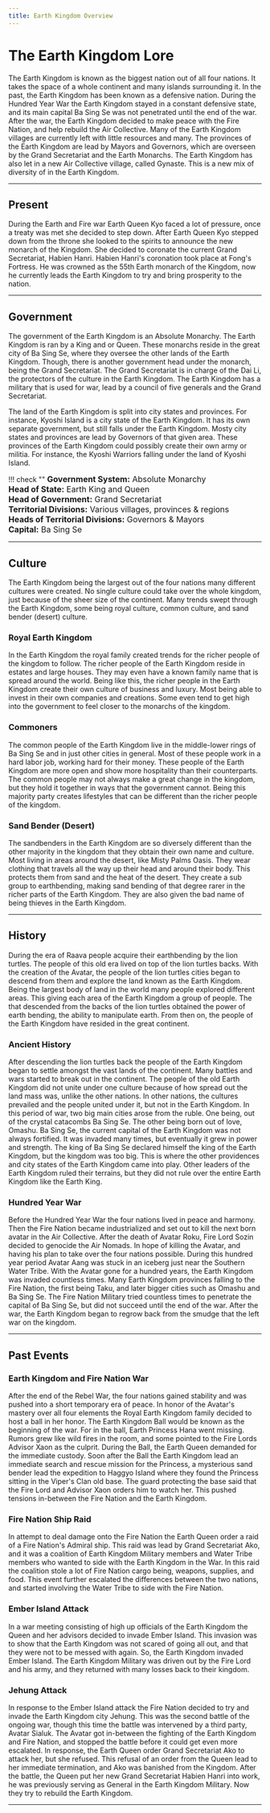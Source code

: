 ```yaml
---
title: Earth Kingdom Overview
---
```


# The Earth Kingdom Lore

The Earth Kingdom is known as the biggest nation out of all four nations. It takes the space of a whole continent and many islands surrounding it. In the past, the Earth Kingdom has been known as a defensive nation. During the Hundred Year War the Earth Kingdom stayed in a constant defensive state, and its main capital Ba Sing Se was not penetrated until the end of the war. After the war, the Earth Kingdom decided to make peace with the Fire Nation, and help rebuild the Air Collective.
Many of the Earth Kingdom villages are currently left with little resources and many. The provinces of the Earth Kingdom are lead by Mayors and Governors, which are overseen by the Grand Secretariat and the Earth Monarchs. The Earth Kingdom has also let in a new Air Collective village, called Gynaste. This is a new mix of diversity of in the Earth Kingdom.
* * *

## Present

During the Earth and Fire war Earth Queen Kyo faced a lot of pressure, once a treaty was met she decided to step down.
After Earth Queen Kyo stepped down from the throne she looked to the spirits to announce the new monarch of the Kingdom. She decided to coronate the current Grand Secretariat, Habien Hanri. Habien Hanri's coronation took place at Fong's Fortress. He was crowned as the 55th Earth monarch of the Kingdom, now he currently leads the Earth Kingdom to try and bring prosperity to the nation.
* * *

## Government

The government of the Earth Kingdom is an Absolute Monarchy. The Earth Kingdom is ran by a King and or Queen. These monarchs reside in the great city of Ba Sing Se, where they oversee the other lands of the Earth Kingdom. Though, there is another government head under the monarch, being the Grand Secretariat. The Grand Secretariat is in charge of the Dai Li, the protectors of the culture in the Earth Kingdom. The Earth Kingdom has a military that is used for war, lead by a council of five generals and the Grand Secretariat. 


The land of the Earth Kingdom is split into city states and provinces. For instance, Kyoshi Island is a city state of the Earth Kingdom. It has its own separate government, but still falls under the Earth Kingdom. Mosty city states and provinces are lead by Governors of that given area. These provinces of the Earth Kingdom could possibly create their own army or militia. For instance, the Kyoshi Warriors falling under the land of Kyoshi Island.

<!-- The 'check' type below is only for aesthetic purposes, it makes the green border colour. -->
!!! check "" 
    <font size=3>**Government System:**
    Absolute Monarchy<br>
    **Head of State:**
    Earth King and Queen<br>
    **Head of Government:**
    Grand Secretariat<br>
    **Territorial Divisions:**
    Various villages, provinces & regions<br>
    **Heads of Territorial Divisions:**
    Governors & Mayors<br>
    **Capital:**
    Ba Sing Se<br></font>
* * *

## Culture

The Earth Kingdom being the largest out of the four nations many different cultures were created. No single culture could take over the whole kingdom, just because of the sheer size of the continent. Many trends swept through the Earth Kingdom, some being royal culture, common culture, and sand bender (desert) culture.

### Royal Earth Kingdom

In the Earth Kingdom the royal family created trends for the richer people of the kingdom to follow. The richer people of the Earth Kingdom reside in estates and large houses. They may even have a known family name that is spread around the world. Being like this, the richer people in the Earth Kingdom create their own culture of business and luxury. Most being able to invest in their own companies and creations. Some even tend to get high into the government to feel closer to the monarchs of the kingdom.

### Commoners

The common people of the Earth Kingdom live in the middle-lower rings of Ba Sing Se and in just other cities in general. Most of these people work in a hard labor job, working hard for their money. These people of the Earth Kingdom are more open and show more hospitality than their counterparts. The common people may not always make a great change in the kingdom, but they hold it together in ways that the government cannot. Being this majority party creates lifestyles that can be different than the richer people of the kingdom.

### Sand Bender (Desert)

The sandbenders in the Earth Kingdom are so diversely different than the other majority in the kingdom that they obtain their own name and culture. Most living in areas around the desert, like Misty Palms Oasis. They wear clothing that travels all the way up their head and around their body. This protects them from sand and the heat of the desert. They create a sub group to earthbending, making sand bending of that degree rarer in the richer parts of the Earth Kingdom. They are also given the bad name of being thieves in the Earth Kingdom.
* * *

## History 

During the era of Raava people acquire their earthbending by the lion turtles. The people of this old era lived on top of the lion turtles backs. With the creation of the Avatar, the people of the lion turtles cities began to descend from them and explore the land known as the Earth Kingdom. Being the largest body of land in the world many people explored different areas. This giving each area of the Earth Kingdom a group of people. The that descended from the backs of the lion turtles obtained the power of earth bending, the ability to manipulate earth. From then on, the people of the Earth Kingdom have resided in the great continent.

### Ancient History

After descending the lion turtles back the people of the Earth Kingdom began to settle amongst the vast lands of the continent. Many battles and wars started to break out in the continent. The people of the old Earth Kingdom did not unite under one culture because of how spread out the land mass was, unlike the other nations. In other nations, the cultures prevailed and the people united under it, but not in the Earth Kingdom. In this period of war, two big main cities arose from the ruble. One being, out of the crystal catacombs Ba Sing Se. The other being born out of love, Omashu. Ba Sing Se, the current capital of the Earth Kingdom was not always fortified. It was invaded many times, but eventually it grew in power and strength. The king of Ba Sing Se declared himself the king of the Earth Kingdom, but the kingdom was too big. This is where the other providences and city states of the Earth Kingdom came into play. Other leaders of the Earth Kingdom ruled their terrains, but they did not rule over the entire Earth Kingdom like the Earth King.

### Hundred Year War

Before the Hundred Year War the four nations lived in peace and harmony. Then the Fire Nation became industrialized and set out to kill the next born avatar in the Air Collective. After the death of Avatar Roku, Fire Lord Sozin decided to genocide the Air Nomads. In hope of killing the Avatar, and having his plan to take over the four nations possible. During this hundred year period Avatar Aang was stuck in an iceberg just near the Southern Water Tribe. With the Avatar gone for a hundred years, the Earth Kingdom was invaded countless times. Many Earth Kingdom provinces falling to the Fire Nation, the first being Taku, and later bigger cities such as Omashu and Ba Sing Se. The Fire Nation Military tried countless times to penetrate the capital of Ba Sing Se, but did not succeed until the end of the war. After the war, the Earth Kingdom began to regrow back from the smudge that the left war on the kingdom.
* * *

## Past Events

### Earth Kingdom and Fire Nation War

After the end of the Rebel War, the four nations gained stability and was pushed into a short temporary era of peace. In honor of the Avatar's mastery over all four elements the Royal Earth Kingdom family decided to host a ball in her honor. The Earth Kingdom Ball would be known as the beginning of the war. For in the ball, Earth Princess Hana went missing. Rumors grew like wild fires in the room, and some pointed to the Fire Lords Advisor Xaon as the culprit. During the Ball, the Earth Queen demanded for the immediate custody. Soon after the Ball the Earth Kingdom lead an immediate search and rescue mission for the Princess, a mysterious sand bender lead the expedition to Haggyo Island where they found the Princess sitting in the Viper's Clan old base. The guard protecting the base said that the Fire Lord and Advisor Xaon orders him to watch her. This pushed tensions in-between the Fire Nation and the Earth Kingdom.

### Fire Nation Ship Raid

In attempt to deal damage onto the Fire Nation the Earth Queen order a raid of a Fire Nation's Admiral ship. This raid was lead by Grand Secretariat Ako, and it was a coalition of Earth Kingdom Military members and Water Tribe members who wanted to side with the Earth Kingdom in the War. In this raid the coalition stole a lot of Fire Nation cargo being, weapons, supplies, and food. This event further escalated the differences between the two nations, and started involving the Water Tribe to side with the Fire Nation.

### Ember Island Attack

In a war meeting consisting of high up officials of the Earth Kingdom the Queen and her advisors decided to invade Ember Island. This invasion was to show that the Earth Kingdom was not scared of going all out, and that they were not to be messed with again. So, the Earth Kingdom invaded Ember Island. The Earth Kingdom Military was driven out by the Fire Lord and his army, and they returned with many losses back to their kingdom.

### Jehung Attack

In response to the Ember Island attack the Fire Nation decided to try and invade the Earth Kingdom city Jehung. This was the second battle of the ongoing war, though this time the battle was intervened by a third party, Avatar Sialuk. The Avatar got in-between the fighting of the Earth Kingdom and Fire Nation, and stopped the battle before it could get even more escalated. In response, the Earth Queen order Grand Secretariat Ako to attack her, but she refused. This refusal of an order from the Queen lead to her immediate termination, and Ako was banished from the Kingdom. After the battle, the Queen put her new Grand Secretariat Habien Hanri into work, he was previously serving as General in the Earth Kingdom Military. Now they try to rebuild the Earth Kingdom.
* * *